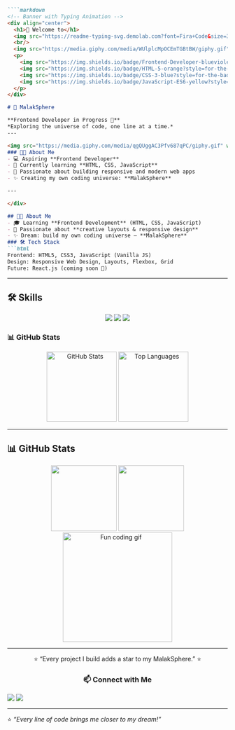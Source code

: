 ```markdown
````markdown
<!-- Banner with Typing Animation -->
<div align="center">
  <h1>🌌 Welcome to</h1>
  <img src="https://readme-typing-svg.demolab.com?font=Fira+Code&size=30&pause=1000&color=7D5FFF&center=true&vCenter=true&width=435&lines=MalakSphere;Frontend+Developer;Web+Design+Enthusiast" alt="Typing SVG" />
  <br/>
  <img src="https://media.giphy.com/media/WUlplcMpOCEmTGBtBW/giphy.gif" width="120" alt="Coding animation"/>
  <p>
    <img src="https://img.shields.io/badge/Frontend-Developer-blueviolet?style=for-the-badge" />
    <img src="https://img.shields.io/badge/HTML-5-orange?style=for-the-badge&logo=html5" />
    <img src="https://img.shields.io/badge/CSS-3-blue?style=for-the-badge&logo=css3" />
    <img src="https://img.shields.io/badge/JavaScript-ES6-yellow?style=for-the-badge&logo=javascript" />
  </p>
</div>

# 🌌 MalakSphere  

**Frontend Developer in Progress 🚀**  
*Exploring the universe of code, one line at a time.*  
---

<img src="https://media.giphy.com/media/qgQUggAC3Pfv687qPC/giphy.gif" width="250" alt="Coding animation"/>
### 👩‍💻 About Me
- 💻 Aspiring **Frontend Developer**  
- 🌱 Currently learning **HTML, CSS, JavaScript**  
- 🚀 Passionate about building responsive and modern web apps  
- ✨ Creating my own coding universe: **MalakSphere**

---

</div>

## 👩‍💻 About Me
- 🎓 Learning **Frontend Development** (HTML, CSS, JavaScript)  
- 🎨 Passionate about **creative layouts & responsive design**  
- ✨ Dream: build my own coding universe – **MalakSphere**
### 🛠️ Tech Stack
```html
Frontend: HTML5, CSS3, JavaScript (Vanilla JS)  
Design: Responsive Web Design, Layouts, Flexbox, Grid  
Future: React.js (coming soon 🚀)  
````

---

## 🛠️ Skills
<p align="center">
  <img src="https://img.shields.io/badge/HTML5-FF5733?style=flat-square&logo=html5&logoColor=white"/>
  <img src="https://img.shields.io/badge/CSS3-264de4?style=flat-square&logo=css3&logoColor=white"/>
  <img src="https://img.shields.io/badge/JavaScript-f7df1e?style=flat-square&logo=javascript&logoColor=black"/>
</p>


### 📊 GitHub Stats

<div align="center">
  <img src="https://github-readme-stats.vercel.app/api?username=MalakSphere&show_icons=true&theme=tokyonight" alt="GitHub Stats" height="160"/>
  <img src="https://github-readme-stats.vercel.app/api/top-langs/?username=MalakSphere&layout=compact&theme=tokyonight" alt="Top Languages" height="160"/>
</div>

---

## 📊 GitHub Stats
<div align="center">
  <img src="https://github-readme-stats.vercel.app/api?username=MalakSphere&show_icons=true&theme=nightowl" height="150"/>
  <img src="https://github-readme-stats.vercel.app/api/top-langs/?username=MalakSphere&layout=compact&theme=nightowl" height="150"/>
  <img src="https://media.giphy.com/media/du3J3cXyzhj75IOgvA/giphy.gif" width="250" alt="Fun coding gif"/>
</div>

---

<div align="center">
  
⭐ “Every project I build adds a star to my MalakSphere.” ⭐  
### 📫 Connect with Me

</div>
<p>
  <a href="https://github.com/MalakSphere"><img src="https://img.shields.io/badge/GitHub-MalakSphere-181717?style=for-the-badge&logo=github"></a>
  <a href="#"><img src="https://img.shields.io/badge/LinkedIn-ComingSoon-blue?style=for-the-badge&logo=linkedin"></a>
</p>

---

⭐️ *“Every line of code brings me closer to my dream!”*

```
```
